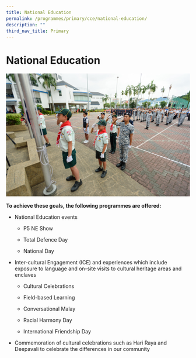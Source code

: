 ```yaml
---
title: National Education
permalink: /programmes/primary/cce/national-education/
description: ""
third_nav_title: Primary
---
```

# National Education

![](/images/CCE/Primary/National-Education.jpg)

**To achieve these goals, the following programmes are offered:**  

*   National Education events  
    

    *   P5 NE Show  
    
    *   Total Defence Day  
    
    *   National Day  
    

*   Inter-cultural Engagement (ICE) and experiences which include exposure to language and on-site visits to cultural heritage areas and enclaves

    *   Cultural Celebrations  
    
    *   Field-based Learning  
    
    *   Conversational Malay  
    
    *   Racial Harmony Day  
    
    *   International Friendship Day  
    

*   Commemoration of cultural celebrations such as Hari Raya and Deepavali to celebrate the differences in our community